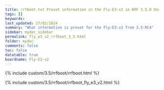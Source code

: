 ```yaml
---
title: rrfboot.txt Preset information in the Fly-E3-v2 in RRF 3.5.0 Onwards
tags: []
keywords: 
last_updated: 27/03/2024
summary: "What information is preset for the Fly-E3-v2 from 3.5-RC4"
sidebar: mydoc_sidebar
permalink: fly_e3_v2_rrfboot_3_5.html
folder: mydoc
comments: false
toc: false
datatable: true
boardname: Fly-E3-v2
---
```


{% include custom/3.5/rrfboot/rrfboot.html %}

{% include custom/3.5/rrfboot/rrfboot_fly_e3_v2.html %}
